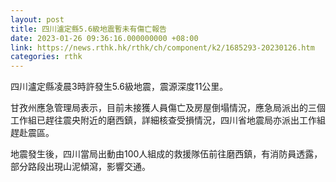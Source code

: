 ```yaml
---
layout: post
title: 四川瀘定縣5.6級地震暫未有傷亡報告
date: 2023-01-26 09:36:16.000000000 +08:00
link: https://news.rthk.hk/rthk/ch/component/k2/1685293-20230126.htm
categories: rthk
---
```


四川瀘定縣凌晨3時許發生5.6級地震，震源深度11公里。

甘孜州應急管理局表示，目前未接獲人員傷亡及房屋倒塌情況，應急局派出的三個工作組已趕往震央附近的磨西鎮，詳細核查受損情況，四川省地震局亦派出工作組趕赴震區。

地震發生後，四川當局出動由100人組成的救援隊伍前往磨西鎮，有消防員透露，部分路段出現山泥傾瀉，影響交通。
